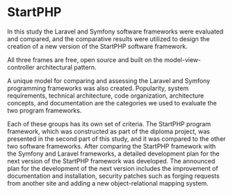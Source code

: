 # StartPHP

In this study the Laravel and Symfony software frameworks were evaluated and 
compared, and the comparative results were utilized to design the creation of a new version of 
the StartPHP software framework. 

All three frames are free, open source and built on the model-view-controller architectural pattern. 

A unique model for comparing and assessing the Laravel 
and Symfony programming frameworks was also created. Popularity, system requirements, 
technical architecture, code organization, architecture concepts, and documentation are the 
categories we used to evaluate the two program frameworks. 

Each of these groups has its own 
set of criteria. The StartPHP program framework, which was constructed as part of the diploma 
project, was presented in the second part of this study, and it was compared to the other two 
software frameworks. After comparing the StartPHP framework with the Symfony and Laravel 
frameworks, a detailed development plan for the next version of the StartPHP framework was 
developed. The announced plan for the development of the next version includes the 
improvement of documentation and installation, security patches such as forging requests from 
another site and adding a new object-relational mapping system.

